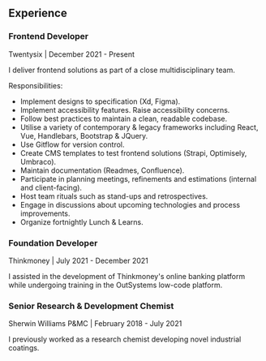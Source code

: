 ## Experience

### **Frontend Developer**

Twentysix | December 2021 - Present

I deliver frontend solutions as part of a close multidisciplinary team.

Responsibilities:

- Implement designs to specification (Xd, Figma).
- Implement accessibility features. Raise accessibility concerns.
- Follow best practices to maintain a clean, readable codebase.
- Utilise a variety of contemporary & legacy frameworks including React, Vue, Handlebars, Bootstrap & JQuery.
- Use Gitflow for version control.
- Create CMS templates to test frontend solutions (Strapi, Optimisely, Umbraco).
- Maintain documentation (Readmes, Confluence).
- Participate in planning meetings, refinements and estimations (internal and client-facing).
- Host team rituals such as stand-ups and retrospectives.
- Engage in discussions about upcoming technologies and process improvements.
- Organize fortnightly Lunch & Learns.

### **Foundation Developer**

Thinkmoney | July 2021 - December 2021

I assisted in the development of Thinkmoney's online banking platform while undergoing training in the OutSystems low-code platform.

### **Senior Research & Development Chemist**

Sherwin Williams P&MC | February 2018 - July 2021

I previously worked as a research chemist developing novel industrial coatings.
